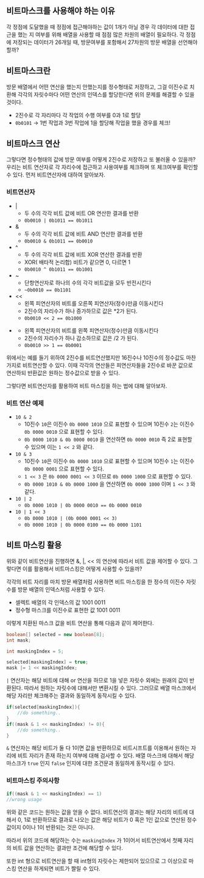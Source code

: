 ## 비트마스크를 사용해야 하는 이유

각 정점에 도달했을 때 정점에 접근해야하는 값이 1개가 아닐 경우 각 데이터에 대한 접근을 했는 지 여부를 위해 배열을 사용할 때 점점 많은 차원의 배열이 필요하다.  각 정점에 저장되는 데이터가 26개일 때, 방문여부를 포함해서 27차원의 방문 배열을 선언해야할까?

## 비트마스크란

방문 배열에서 어떤 연산을 했는지 안했는지를 정수형태로 저장하고, 그걸 이진수로 치환해 각각의 자릿수마다 어떤 연산의 인덱스를 할당한다면 위의 문제를 해결할 수 있을 것이다.

- 2진수로 각 자리마다 각 작업의 수행 여부를 0과 1로 할당
- `0b0101` → 1번 작업과 3번 작업에 1을 할당해 작업을 했을 경우를 체크!

## 비트마스크 연산

그렇다면 정수형태의 값에 방문 여부를 어떻게 2진수로 저장하고 또 불러올 수 있을까? 우리는 비트 연산자로 각 자리수에 접근하고 사용여부를 체크하며 또 체크여부를 확인할 수 있다. 먼저 비트연산자에 대하여 알아보자.

### 비트연산자

- |
    - 두 수의 각각 비트 값에 비트 OR 연산한 결과를 반환
    - `0b0010 | 0b1011 == 0b1011`
- &
    - 두 수의 각각 비트 값에 비트 AND 연산한 결과를 반환
    - `0b0010 & 0b1011 == 0b0010`
- ^
    - 두 수의 각각 비트 값에 비트 XOR 연산한 결과를 반환
    - XOR( 배타적 논리합) 비트가 같으면 0, 다르면 1
    - `0b0010 ^ 0b1011 == 0b1001`
- ~
    - 단항연산자로 하나의 수의 각각 비트값을 모두 반전시킨다
    - `~0b0010 == 0b1101`
- <<
    - 왼쪽 피연산자의 비트를 오른쪽 피연산자(정수)만큼 이동시킨다
    - 2진수의 자리수가 하나 증가하므로 값은 *2가 된다.
    - `0b0010 << 2 == 0b1000`
- >>
    - 왼쪽 피연산자의 비트를 왼쪽 피연산자(정수)만큼 이동시킨다
    - 2진수의 자리수가 하나 감소하므로 값은 /2 가 된다.
    - `0b0010 >> 1 == 0b0001`

위에서는 예를 들기 위하여 2진수를 비트연산했지만 16진수나 10진수의 정수값도 마찬가지로 비트연산할 수 있다. 이때 각각의 연산들은 피연산자들을 2진수로 바꾼 값으로 연산하되 반환값은 원하는 정수값으로 받을 수 있다.

그렇다면 비트연산자를 활용하여 비트 마스킹을 하는 법에 대해 알아보자.

### 비트 연산 예제

- `10 & 2`
    - 10진수 `10`은 이진수  `0b 0000 1010` 으로 표현할 수 있으며 10진수 `2`는 이진수 `0b 0000 0010` 으로 표현할 수 있다.
    - `0b 0000 1010 & 0b 0000 0010` 을 연산하면 `0b 0000 0010` 즉 2로 표현할 수 있으며 이는 `1 << 2` 와 같다.
- `10 & 3`
    - 10진수 `10`은 이진수  `0b 0000 1010` 으로 표현할 수 있으며 10진수 `1`는 이진수 `0b 0000 0001` 으로 표현할 수 있다.
    - `1 << 3` 은 `0b 0000 0001 << 3` 이므로 `0b 0000 1000` 으로 표현할 수 있다.
    - `0b 0000 1010 & 0b 0000 1000` 을 연산하면 `0b 0000 1000` 이며 `1 << 3` 와 같다.
- `10 | 2`
    - `0b 0000 1010 | 0b 0000 0010 == 0b 0000 0010`
- `10 | 1 << 3`
    - `0b 0000 1010 | (0b 0000 0001 << 3)`
    - `0b 0000 1010 | 0b 0000 0100 == 0b 0000 1101`

## 비트 마스킹 활용

위와 같이 비트연산을 진행하면 &, |, << 의 연산에 따라서 비트 값을 제어할 수 있다. 그렇다면 이를 활용해서 비트마스킹은 어떻게 사용할 수 있을까?

각각의 비트 자리를 마치 방문 배열처럼 사용하면 비트 마스킹을 한 정수의 이진수 자릿수를 방문 배열의 인덱스처럼 사용할 수 있다.

- 셀렉트 배열의 각 인덱스의 값             1001 0011
- 정수형 마스크를 이진수로 표현한 값   1001 0011

이렇게 치환된 마스크 값을 비트 연산을 통해 다음과 같이 제어한다.

```java
boolean[] selected = new boolean[8];
int mask;

int maskingIndex = 5;

selected[maskingIndex] = true;
mask |= 1 << maskingIndex;
```

`|`  연산자는 해당 비트에 대해 or 연산을 하므로 1을 넣은 자릿수 외에는 원래의 값이 반환된다. 따라서 원하는 자릿수에 대해서만 변환시킬 수 있다. 그러므로 배열 마스크에서 해당 자리만 체크해주는 결과와 동일하게 동작시킬 수 있다.

```java
if(selected[maskingIndex]){
	//do something..
}
if((mask & 1 << maskingIndex) != 0){
	//do something..
}
```

`&` 연산자는 해당 비트가 둘 다 1이면 값을 반환하므로 비트시프트를 이용해서 원하는 자리에 비트 자리가 존재 하는지 여부에 대해 검사할 수 있다. 배열 마스크에 대해서 해당 마스크가 `true` 인지 `false` 인지에 대한 조건문과 동일하게 동작시킬 수 있다.

### 비트마스킹 주의사항

```java
if((mask & 1 << maskingIndex) == 1)
//wrong usage
```

위와 같은 코드는 원하는 값을 얻을 수 없다. 비트연산의 결과는 해당 자리의 비트에 대해서 0, 1로 반환하므로 결과로 나오는 값은 해당 비트가 0 혹은 1인 값으로 연산된 정수 값이지 0이나 1이 반환되는 것은 아니다.

따라서 위의 코드에 해당하는 수는 `maskingIndex` 가 1이어서 비트연산에서 첫째 자리의 비트 값을 연산하는 결과만 조건에 해당할 수 있다.

또한 int 형으로 비트연산을 할 때 int형의 자릿수는 제한되어 있으므로 그 이상으로 마스킹 연산을 하게되면 비트가 짤릴 수 있다.
